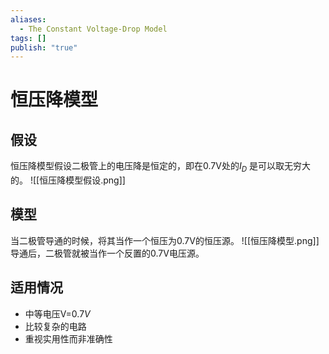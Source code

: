 ```yaml
---
aliases:
  - The Constant Voltage-Drop Model
tags: []
publish: "true"
---
```


# 恒压降模型
## 假设
恒压降模型假设二极管上的电压降是恒定的，即在0.7V处的$I_D$ 是可以取无穷大的。
![[恒压降模型假设.png]]

## 模型
当二极管导通的时候，将其当作一个恒压为0.7V的恒压源。
![[恒压降模型.png]]
导通后，二极管就被当作一个反置的0.7V电压源。

## 适用情况
- 中等电压V=0.7$V$ 
- 比较复杂的电路
- 重视实用性而非准确性